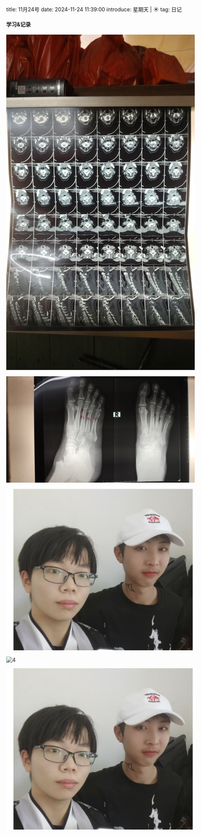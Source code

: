 title: 11月24号
date: 2024-11-24 11:39:00
introduce: 星期天 | ☀️
tag: 日记

#### 学习&记录
![1](/static/img/2024/11/24/1.jpg)

![2](/static/img/2024/11/24/2.jpg)

![3](/static/img/2024/11/24/3.jpg)

![4](/static/img/2024/11/24/4.jpg)

![5](/static/img/2024/11/24/5.jpg)

